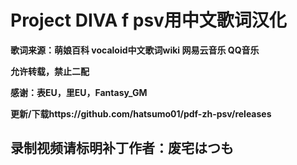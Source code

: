 # Project DIVA f psv用中文歌词汉化

**歌词来源：萌娘百科 vocaloid中文歌词wiki 网易云音乐 QQ音乐**

**允许转载，禁止二配**

**感谢：表EU，里EU，Fantasy_GM**

**更新/下载https://github.com/hatsumo01/pdf-zh-psv/releases**

## 录制视频请标明补丁作者：废宅はつも

